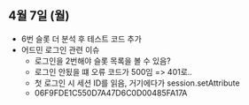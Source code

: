 
## 4월 7일 (월)

- 6번 슬롯 더 분석 후 테스트 코드 추가
- 어드민 로그인 관련 이슈
	- 로그인을 2번해야 슬롯 목록을 볼 수 있음?
	- 로그인 안됬을 떄 오류 코드가 500임 => 401로..
	- 첫 로그인 시 세션 ID를 읽음, 거기에다가 session.setAttribute
	- 06F9FDE1C550D7A47D6C0D00485FA17A